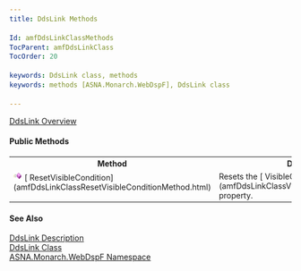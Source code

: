 ```yaml
---
title: DdsLink Methods

Id: amfDdsLinkClassMethods
TocParent: amfDdsLinkClass
TocOrder: 20

keywords: DdsLink class, methods
keywords: methods [ASNA.Monarch.WebDspF], DdsLink class

---
```


[DdsLink Overview](amfDdsLinkClass.html)

#### Public Methods
<table class="mytable" cellspacing="0" cellpadding="4" width="90%">
          <colgroup>
          <col width="30%" />
          <col width="70%" />
          </colgroup>
          <tr><th>Method</th>
          <th>Description</th>
          </tr>
          <tr valign="top">
            <td><img
 class="hcp4" alt="public methods" src="Images/Methods.bmp" style="WIDTH:16px; HEIGHT:16px" width="16" height="16" border="0" />
              [
              ResetVisibleCondition](amfDdsLinkClassResetVisibleConditionMethod.html)
            </td>
            <td>Resets the 
            [
            VisibleCondition](amfDdsLinkClassVisibleConditionProperty.html) property.</td>
          </tr>
</table>

#### See Also
[DdsLink Description](amfUnderstandingLinks.html)<br />
      [DdsLink Class](amfDdsLinkClass.html)
      <br clear="none" />
      [
      ASNA.Monarch.WebDspF Namespace](amfWebDspFNamespace.html)

